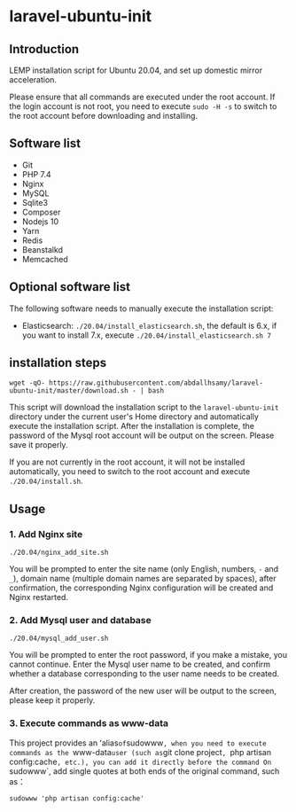 
# laravel-ubuntu-init

## Introduction

LEMP installation script for Ubuntu 20.04, and set up domestic mirror acceleration.

Please ensure that all commands are executed under the root account. If the login account is not root, you need to execute `sudo -H -s` to switch to the root account before downloading and installing.

## Software list


* Git
* PHP 7.4
* Nginx
* MySQL
* Sqlite3
* Composer
* Nodejs 10
* Yarn
* Redis
* Beanstalkd
* Memcached

## Optional software list


The following software needs to manually execute the installation script:


* Elasticsearch: `./20.04/install_elasticsearch.sh`, the default is 6.x, if you want to install 7.x, execute `./20.04/install_elasticsearch.sh 7`

## installation steps

```
wget -qO- https://raw.githubusercontent.com/abdallhsamy/laravel-ubuntu-init/master/download.sh - | bash
```
This script will download the installation script to the `laravel-ubuntu-init` directory under the current user's Home directory and automatically execute the installation script. After the installation is complete, the password of the Mysql root account will be output on the screen. Please save it properly.

If you are not currently in the root account, it will not be installed automatically, you need to switch to the root account and execute `./20.04/install.sh`.

## Usage

### 1. Add Nginx site

```
./20.04/nginx_add_site.sh
```

You will be prompted to enter the site name (only English, numbers, `-` and `_`), domain name (multiple domain names are separated by spaces), after confirmation, the corresponding Nginx configuration will be created and Nginx restarted.

### 2. Add Mysql user and database

```
./20.04/mysql_add_user.sh
```

You will be prompted to enter the root password, if you make a mistake, you cannot continue. Enter the Mysql user name to be created, and confirm whether a database corresponding to the user name needs to be created.

After creation, the password of the new user will be output to the screen, please keep it properly.

### 3. Execute commands as www-data

This project provides an ʻalias` of `sudowww`, when you need to execute commands as the `www-data` user (such as `git clone project`, `php artisan config:cache`, etc.), you can add it directly before the command On `sudowww`, add single quotes at both ends of the original command, such as：

```
sudowww 'php artisan config:cache'
```
